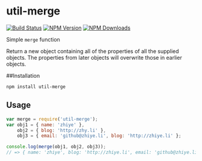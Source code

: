 util-merge
==============

 [![Build Status](https://api.travis-ci.org/zhiyelee/util-merge.svg)](http://travis-ci.org/zhiyelee/util-merge)
[![NPM Version](http://img.shields.io/npm/v/util-merge.svg?style=flat)](https://www.npmjs.org/package/util-merge)
[![NPM Downloads](https://img.shields.io/npm/dm/util-merge.svg?style=flat)](https://www.npmjs.org/package/util-merge)

Simple `merge` function

Return a new object containing all of the properties of all the supplied objects. The properties from later objects will overwrite those in earlier objects.

##Installation

    npm install util-merge

## Usage

```javascript
var merge = require('util-merge');
var obj1 = { name: 'zhiye' },
    obj2 = { blog: 'http://zhy.li' },
    obj3 = { email: 'github@zhiye.li', blog: 'http://zhiye.li' };

console.log(merge(obj1, obj2, obj3));
// => { name: 'zhiye', blog: 'http://zhiye.li', email: 'github@zhiye.li' }
```
